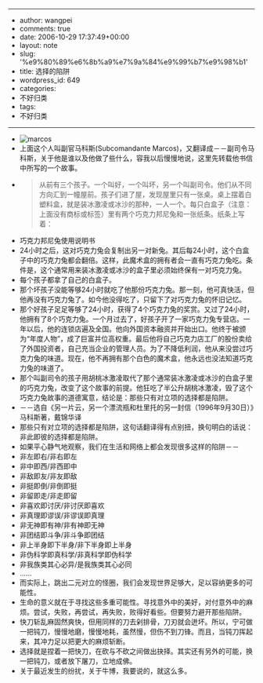 - --
- author: wangpei
- comments: true
- date: 2006-10-29 17:37:49+00:00
- layout: note
- slug: '%e9%80%89%e6%8b%a9%e7%9a%84%e9%99%b7%e9%98%b1'
- title: 选择的陷阱
- wordpress_id: 649
- categories:
- 不好归类
- tags:
- 不好归类
- --
- ![marcos](http://static.flickr.com/30/62573307_d85e1adaa7.jpg?v=0)
- 上面这个人叫副官马科斯(Subcomandante Marcos)，又翻译成－－副司令马科斯，关于他是谁以及他做了些什么，容我以后慢慢地说，这里先转载他书信中所写的一个故事。
- <blockquote>从前有三个孩子。一个叫好，一个叫坏，另一个叫副司令。他们从不同方向汇到一幢屋前。孩子们进了屋，发现屋里只有一张桌。桌上摆着白塑料盒，就是装冰激凌或冰沙的那种，一人一个。每只白盒子（注意：上面没有商标或标签）里有两个巧克力邦尼兔和一张纸条。纸条上写着：
- 巧克力邦尼兔使用说明书
- 24小时之后，这对巧克力兔会复制出另一对新兔。其后每24小时，这个白盒子中的巧克力兔都会翻倍。这样，此魔术盒的拥有者会一直有巧克力兔吃。条件是，这个通常用来装冰激凌或冰沙的盒子里必须始终保有一对巧克力兔。
- 每个孩子都拿了自己的白盒子。
- 那个坏孩子没能等够24小时就吃了他那份巧克力兔。那一刻，他可真快活，但他再没有巧克力兔了。如今他没得吃了，只留下了对巧克力兔的怀旧记忆。
- 那个好孩子足足等够了24小时，获得了4个巧克力兔的奖赏。又过了24小时，他拥有了8个巧克力兔。一个月过去了，好孩子开了一家巧克力兔专营店。一年以后，他的连锁店遍及全国。他向外国资本融资并开始出口。他终于被颁为“年度人物”，成了巨富并位高权重。最后他将自己巧克力店工厂的股份卖给了外国投资者，自己充当企业的管理人员。为了不降低利润，他从来没尝过巧克力兔的味道。现在，他不再拥有那个白色的魔术盒，他永远也没法知道巧克力兔的味道了。
- 那个叫副司令的孩子用胡桃冰激凌取代了那个通常装冰激凌或冰沙的白盒子里的巧克力兔，改变了这个故事的前提。他狂吃了半公升胡桃冰激凌，毁了这个巧克力兔故事的道德寓意，结论是：那些只有对立项的选择都是陷阱。
- －－选自《另一片云，另一个漂流瓶和杜里托的另一封信（1996年9月30日）》马科斯著，戴锦华译</blockquote>
- 那些只有对立项的选择都是陷阱，这句话翻译得有点别扭，换句明白的话说：非此即彼的选择都是陷阱。
- 如果平心静气地观察，我们在生活和网络上都会发现很多这样的陷阱－－
- 非左即右/非右即左
- 非中即西/非西即中
- 非敌即友/非友即敌
- 非挺即倒/非倒即挺
- 非留即走/非走即留
- 非喜欢即讨厌/非讨厌即喜欢
- 非真理即谬误/非谬误即真理
- 非无神即有神/非有神即无神
- 非团结即斗争/非斗争即团结
- 非上半身即下半身/非下半身即上半身
- 非伪科学即真科学/非真科学即伪科学
- 非我族类其心必异/是我族类其心必同
- ……
- 而实际上，跳出二元对立的怪圈，我们会发现世界足够大，足以容纳更多的可能性。
- 生命的意义就在于寻找这些多重可能性。寻找意外中的美好，对付意外中的麻烦。尝试，失败，再尝试，再失败，败得好看些。但要努力避开那些陷阱。
- 快刀斩乱麻固然爽快，但用同样的刀去剁排骨，刀刃就会迸坏。所以，宁可做一把钝刀，慢慢地磨，慢慢地耗，虽然慢，但伤不到刀锋。而且，当钝刀挥起来，其冲力足以把更大的麻烦斩断。
- 选择就是捏着一把快刀，在砍与不砍之间做出抉择。其实还有另外的可能，换一把钝刀，或者放下屠刀，立地成佛。
- 关于最近发生的纷扰，关于牛博，我要说的，就这么多。

